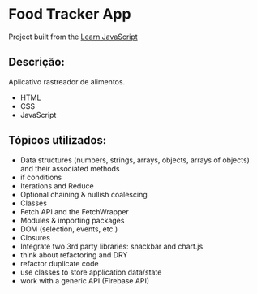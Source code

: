 # Food Tracker App

Project built from the [Learn JavaScript](https://learnjavascript.online/)

## Descrição:

Aplicativo rastreador de alimentos.

- HTML
- CSS
- JavaScript

## Tópicos utilizados:

- Data structures (numbers, strings, arrays, objects, arrays of objects) and their associated methods
- if conditions
- Iterations and Reduce
- Optional chaining & nullish coalescing
- Classes
- Fetch API and the FetchWrapper
- Modules & importing packages
- DOM (selection, events, etc.)
- Closures
- Integrate two 3rd party libraries: snackbar and chart.js
- think about refactoring and DRY
- refactor duplicate code
- use classes to store application data/state
- work with a generic API (Firebase API)
